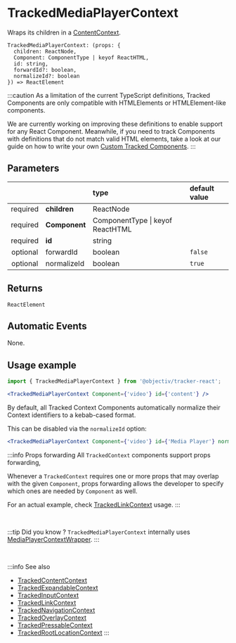 # TrackedMediaPlayerContext

Wraps its children in a [ContentContext](/taxonomy/reference/location-contexts/ContentContext.md).

```tsx
TrackedMediaPlayerContext: (props: { 
  children: ReactNode,
  Component: ComponentType | keyof ReactHTML,
  id: string,
  forwardId?: boolean,
  normalizeId?: boolean
}) => ReactElement
```

:::caution
As a limitation of the current TypeScript definitions, Tracked Components are only compatible with HTMLElements or HTMLElement-like components.

We are currently working on improving these definitions to enable support for any React Component. Meanwhile, if you need to track Components with definitions that do not match valid HTML elements, take a look at our guide on how to write your own [Custom Tracked Components](/tracking/react/how-to-guides/custom-components.md).
:::

## Parameters
|          |               | type                                 | default value |
|:--------:|:--------------|:-------------------------------------|:--------------|
| required | **children**  | ReactNode                            |               |
| required | **Component** | ComponentType &vert; keyof ReactHTML |               |
| required | **id**        | string                               |               |
| optional | forwardId     | boolean                              | `false`       |
| optional | normalizeId   | boolean                              | `true`        |

## Returns
`ReactElement`

## Automatic Events
None.

## Usage example

```jsx
import { TrackedMediaPlayerContext } from '@objectiv/tracker-react';
```

```jsx
<TrackedMediaPlayerContext Component={'video'} id={'content'} />
```

By default, all Tracked Context Components automatically normalize their Context identifiers to a kebab-cased format.

This can be disabled via the  `normalizeId` option:

```jsx
<TrackedMediaPlayerContext Component={'video'} id={'Media Player'} normalizeId={false} />
```

:::info Props forwarding
All `TrackedContext` components support props forwarding,

Whenever a `TrackedContext` requires one or more props that may overlap with the given `Component`, props forwarding allows the
developer to specify which ones are needed by `Component` as well.

For an actual example, check [TrackedLinkContext](/tracking/react/api-reference/trackedContexts/TrackedLinkContext.md#components) usage.
:::

<br />

:::tip Did you know ?
`TrackedMediaPlayerContext` internally uses [MediaPlayerContextWrapper](/tracking/react/api-reference/locationWrappers/MediaPlayerContextWrapper.md).
:::

<br />

:::info See also
- [TrackedContentContext](/tracking/react/api-reference/trackedContexts/TrackedContentContext.md)
- [TrackedExpandableContext](/tracking/react/api-reference/trackedContexts/TrackedExpandableContext.md)
- [TrackedInputContext](/tracking/react/api-reference/trackedContexts/TrackedInputContext.md)
- [TrackedLinkContext](/tracking/react/api-reference/trackedContexts/TrackedLinkContext.md)
- [TrackedNavigationContext](/tracking/react/api-reference/trackedContexts/TrackedNavigationContext.md)
- [TrackedOverlayContext](/tracking/react/api-reference/trackedContexts/TrackedOverlayContext.md)
- [TrackedPressableContext](/tracking/react/api-reference/trackedContexts/TrackedPressableContext.md)
- [TrackedRootLocationContext](/tracking/react/api-reference/trackedContexts/TrackedRootLocationContext.md)
:::
